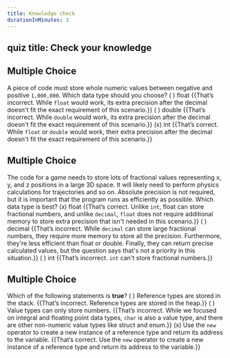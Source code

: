 ```yaml
---
title: Knowledge check
durationInMinutes: 3
---
```


## quiz title: Check your knowledge

## Multiple Choice

A piece of code must store whole numeric values between negative and positive `1,000,000`. Which data type should you choose?
( ) float {{That’s incorrect. While `float` would work, its extra precision after the decimal doesn't fit the exact requirement of this scenario.}}
( ) double {{That’s incorrect. While `double` would work, its extra precision after the decimal doesn't fit the exact requirement of this scenario.}}
(x) int {{That’s correct. While `float` or `double` would work, their extra precision after the decimal doesn't fit the exact requirement of this scenario.}}

## Multiple Choice

The code for a game needs to store lots of fractional values representing x, y, and z positions in a large 3D space. It will likely need to perform physics calculations for trajectories and so on. Absolute precision is not required, but it is important that the program runs as efficiently as possible. Which data type is best?
(x) float {{That’s correct. Unlike `int`, float can store fractional numbers, and unlike `decimal`, `float` does not require additional memory to store extra precision that isn't needed in this scenario.}}
( ) decimal {{That’s incorrect. While `decimal` can store large fractional numbers, they require more memory to store all the precision. Furthermore, they're less efficient than float or double. Finally, they can return precise calculated values, but the question says that's not a priority in this situation.}}
( ) int {{That’s incorrect. `int` can't store fractional numbers.}}

## Multiple Choice

Which of the following statements is **true**?
( ) Reference types are stored in the stack. {{That’s incorrect. Reference types are stored in the heap.}}
( ) Value types can only store numbers. {{That’s incorrect. While we focused on integral and floating point data types, `char` is also a value type, and there are other non-numeric value types like struct and enum.}}
(x) Use the `new` operator to create a new instance of a reference type and return its address to the variable. {{That’s correct. Use the `new` operator to create a new instance of a reference type and return its address to the variable.}}